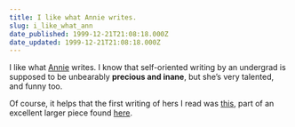 ```yaml
---
title: I like what Annie writes.
slug: i_like_what_ann
date_published: 1999-12-21T21:08:18.000Z
date_updated: 1999-12-21T21:08:18.000Z
---
```


I like what [Annie](http://annie.newdream.net/) writes. I know that self-oriented writing by an undergrad is supposed to be unbearably **precious and inane**, but she’s very talented, and funny too.

Of course, it helps that the first writing of hers I read was [this](http://annie.newdream.net/winter/whatpeoplesay.html), part of an excellent larger piece found [here](http://annie.newdream.net/winter/).
